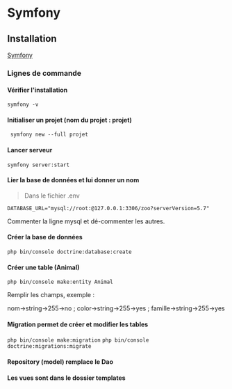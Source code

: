 # Symfony

## Installation

[Symfony](https://symfony.com/download)

### Lignes de commande 

#### Vérifier l'installation

```symfony -v```

#### Initialiser un projet (nom du projet : projet)
``` symfony new --full projet```

#### Lancer serveur
```symfony server:start```

#### Lier la base de données et lui donner un nom

> Dans le fichier .env

```DATABASE_URL="mysql://root:@127.0.0.1:3306/zoo?serverVersion=5.7"```

Commenter la ligne mysql et dé-commenter les autres.

#### Créer la base de données

```php bin/console doctrine:database:create```

#### Créer une table (Animal)

```php bin/console make:entity Animal```

Remplir les champs, exemple :

nom->string->255->no ;  color->string->255->yes ; famille->string->255->yes

#### Migration permet de créer et modifier les tables

```php bin/console make:migration```
```php bin/console doctrine:migrations:migrate```



#### Repository (model) remplace le Dao

#### Les vues sont dans le dossier templates
